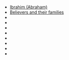 - [Ibrahim (Abraham)](https://quran.com/26/85)
- [Believers and their families]()
- []()
- []()
- []()
- []()
- []()
- []()
- []()
- []()
